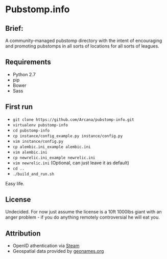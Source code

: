 Pubstomp.info
============

## Brief:

A community-managed pubstomp directory with the intent of encouraging and promoting pubstomps in all sorts of locations
for all sorts of leagues.


## Requirements

* Python 2.7
* pip
* Bower
* Sass

## First run

* `git clone https://github.com/Arcana/pubstomp-info.git`
* `virtualenv pubstomp-info`
* `cd pubstomp-info`
* `cp instance/config_example.py instance/config.py`
* `vim instance/config.py`
* `cp alembic.ini_example alembic.ini`
* `vim alembic.ini`
* `cp newrelic.ini_example newrelic.ini`
* `vim newrelic.ini` (Optional, can just leave it as default)
* `cd ..`
* `./build_and_run.sh`

Easy life.


## License

Undecided.  For now just assume the license is a 10ft 1000lbs giant with an anger problem - if you do anything remotely controversial he will eat you.


##  Attribution
* OpenID athentication via [Steam](http://steampowered.com/)
* Geospatial data provided by [geonames.org](http://www.geonames.org)
